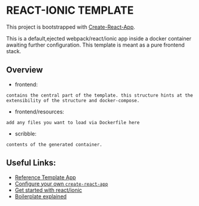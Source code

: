 # REACT-IONIC TEMPLATE

This project is bootstrapped with
[Create-React-App](https://github.com/facebook/create-react-app).

This is a default,ejected webpack/react/ionic app inside a docker container awaiting
further configuration. This template is meant as a pure frontend stack.


## Overview

- frontend:
```
contains the central part of the template. this structure hints at the
extensibility of the structure and docker-compose.
```

- frontend/resources:
``` 
add any files you want to load via Dockerfile here
```

- scribble:
``` 
contents of the generated container.
```

## Useful Links:

- [Reference Template App](https://github.com/ionic-team/ionic-react-conference-app)
- [Configure your own `create-react-app`](https://auth0.com/blog/how-to-configure-create-react-app/)
- [Get started with react/ionic](https://ionicframework.com/blog/announcing-the-ionic-react-beta/)
- [Boilerplate explained](https://enappd.com/blog/whats-new-in-ionic-react-rc/87/)
